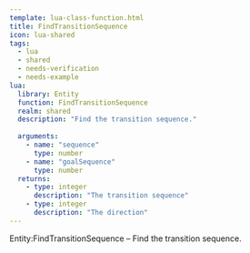 ```yaml
---
template: lua-class-function.html
title: FindTransitionSequence
icon: lua-shared
tags:
  - lua
  - shared
  - needs-verification
  - needs-example
lua:
  library: Entity
  function: FindTransitionSequence
  realm: shared
  description: "Find the transition sequence."
  
  arguments:
    - name: "sequence"
      type: number
    - name: "goalSequence"
      type: number
  returns:
    - type: integer
      description: "The transition sequence"
    - type: integer
      description: "The direction"
---
```


<div class="lua__search__keywords">
Entity:FindTransitionSequence &#x2013; Find the transition sequence.
</div>
